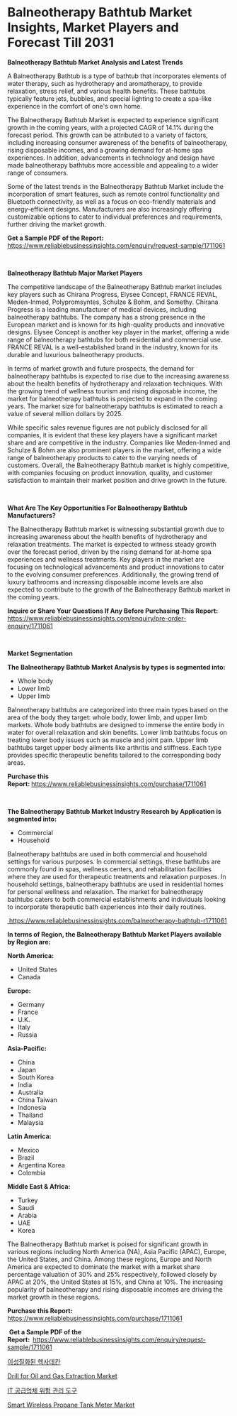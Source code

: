 <p><h1>Balneotherapy Bathtub Market Insights, Market Players and Forecast Till 2031</h1></p><p><strong>Balneotherapy Bathtub Market Analysis and Latest Trends</strong></p>
<p><p>A Balneotherapy Bathtub is a type of bathtub that incorporates elements of water therapy, such as hydrotherapy and aromatherapy, to provide relaxation, stress relief, and various health benefits. These bathtubs typically feature jets, bubbles, and special lighting to create a spa-like experience in the comfort of one's own home.</p><p>The Balneotherapy Bathtub Market is expected to experience significant growth in the coming years, with a projected CAGR of 14.1% during the forecast period. This growth can be attributed to a variety of factors, including increasing consumer awareness of the benefits of balneotherapy, rising disposable incomes, and a growing demand for at-home spa experiences. In addition, advancements in technology and design have made balneotherapy bathtubs more accessible and appealing to a wider range of consumers.</p><p>Some of the latest trends in the Balneotherapy Bathtub Market include the incorporation of smart features, such as remote control functionality and Bluetooth connectivity, as well as a focus on eco-friendly materials and energy-efficient designs. Manufacturers are also increasingly offering customizable options to cater to individual preferences and requirements, further driving the market growth.</p></p>
<p><strong>Get a Sample PDF of the Report:&nbsp;</strong> <a href="https://www.reliablebusinessinsights.com/enquiry/request-sample/1711061">https://www.reliablebusinessinsights.com/enquiry/request-sample/1711061</a></p>
<p>&nbsp;</p>
<p><strong>Balneotherapy Bathtub Major Market Players</strong></p>
<p><p>The competitive landscape of the Balneotherapy Bathtub market includes key players such as Chirana Progress, Elysee Concept, FRANCE REVAL, Meden-Inmed, Polypromsyntes, Schulze & Bohm, and Somethy. Chirana Progress is a leading manufacturer of medical devices, including balneotherapy bathtubs. The company has a strong presence in the European market and is known for its high-quality products and innovative designs. Elysee Concept is another key player in the market, offering a wide range of balneotherapy bathtubs for both residential and commercial use. FRANCE REVAL is a well-established brand in the industry, known for its durable and luxurious balneotherapy products. </p><p>In terms of market growth and future prospects, the demand for balneotherapy bathtubs is expected to rise due to the increasing awareness about the health benefits of hydrotherapy and relaxation techniques. With the growing trend of wellness tourism and rising disposable income, the market for balneotherapy bathtubs is projected to expand in the coming years. The market size for balneotherapy bathtubs is estimated to reach a value of several million dollars by 2025.</p><p>While specific sales revenue figures are not publicly disclosed for all companies, it is evident that these key players have a significant market share and are competitive in the industry. Companies like Meden-Inmed and Schulze & Bohm are also prominent players in the market, offering a wide range of balneotherapy products to cater to the varying needs of customers. Overall, the Balneotherapy Bathtub market is highly competitive, with companies focusing on product innovation, quality, and customer satisfaction to maintain their market position and drive growth in the future.</p></p>
<p>&nbsp;</p>
<p><strong>What Are The Key Opportunities For Balneotherapy Bathtub Manufacturers?</strong></p>
<p><p>The Balneotherapy Bathtub market is witnessing substantial growth due to increasing awareness about the health benefits of hydrotherapy and relaxation treatments. The market is expected to witness steady growth over the forecast period, driven by the rising demand for at-home spa experiences and wellness treatments. Key players in the market are focusing on technological advancements and product innovations to cater to the evolving consumer preferences. Additionally, the growing trend of luxury bathrooms and increasing disposable income levels are also expected to contribute to the growth of the Balneotherapy Bathtub market in the coming years.</p></p>
<p><strong>Inquire or Share Your Questions If Any Before Purchasing This Report:</strong> <a href="https://www.reliablebusinessinsights.com/enquiry/pre-order-enquiry/1711061">https://www.reliablebusinessinsights.com/enquiry/pre-order-enquiry/1711061</a></p>
<p>&nbsp;</p>
<p><strong>Market Segmentation</strong></p>
<p><strong>The Balneotherapy Bathtub Market Analysis by types is segmented into:</strong></p>
<p><ul><li>Whole body</li><li>Lower limb</li><li>Upper limb</li></ul></p>
<p><p>Balneotherapy bathtubs are categorized into three main types based on the area of the body they target: whole body, lower limb, and upper limb markets. Whole body bathtubs are designed to immerse the entire body in water for overall relaxation and skin benefits. Lower limb bathtubs focus on treating lower body issues such as muscle and joint pain. Upper limb bathtubs target upper body ailments like arthritis and stiffness. Each type provides specific therapeutic benefits tailored to the corresponding body areas.</p></p>
<p><strong>Purchase this Report:&nbsp;</strong><a href="https://www.reliablebusinessinsights.com/purchase/1711061">https://www.reliablebusinessinsights.com/purchase/1711061</a></p>
<p>&nbsp;</p>
<p><strong>The Balneotherapy Bathtub Market Industry Research by Application is segmented into:</strong></p>
<p><ul><li>Commercial</li><li>Household</li></ul></p>
<p><p>Balneotherapy bathtubs are used in both commercial and household settings for various purposes. In commercial settings, these bathtubs are commonly found in spas, wellness centers, and rehabilitation facilities where they are used for therapeutic treatments and relaxation purposes. In household settings, balneotherapy bathtubs are used in residential homes for personal wellness and relaxation. The market for balneotherapy bathtubs caters to both commercial establishments and individuals looking to incorporate therapeutic bath experiences into their daily routines.</p></p>
<p><a href="https://www.reliablebusinessinsights.com/balneotherapy-bathtub-r1711061">&nbsp;https://www.reliablebusinessinsights.com/balneotherapy-bathtub-r1711061</a></p>
<p><strong>In terms of Region, the Balneotherapy Bathtub Market Players available by Region are:</strong></p>
<p>
    <p> <strong> North America: </strong>
        <ul>
            <li>United States</li>
            <li>Canada</li>
        </ul>
        </p> 
    <p> <strong> Europe: </strong>
        <ul>
            <li>Germany</li>
            <li>France</li>
            <li>U.K.</li>
            <li>Italy</li>
            <li>Russia</li>
        </ul>
        </p> 
    <p> <strong> Asia-Pacific: </strong>
        <ul>
            <li>China</li>
            <li>Japan</li>
            <li>South Korea</li>
            <li>India</li>
            <li>Australia</li>
            <li>China Taiwan</li>
            <li>Indonesia</li>
            <li>Thailand</li>
            <li>Malaysia</li>
        </ul>
        </p> 
    <p> <strong> Latin America: </strong>
        <ul>
            <li>Mexico</li>
            <li>Brazil</li>
            <li>Argentina Korea</li>
            <li>Colombia</li>
        </ul>
        </p> 
    <p> <strong> Middle East & Africa: </strong>
        <ul>
            <li>Turkey</li>
            <li>Saudi</li>
            <li>Arabia</li>
            <li>UAE</li>
            <li>Korea</li>
        </ul>
    </p>
    </p>
<p><p>The Balneotherapy Bathtub market is poised for significant growth in various regions including North America (NA), Asia Pacific (APAC), Europe, the United States, and China. Among these regions, Europe and North America are expected to dominate the market with a market share percentage valuation of 30% and 25% respectively, followed closely by APAC at 20%, the United States at 15%, and China at 10%. The increasing popularity of balneotherapy and rising disposable incomes are driving the market growth in these regions.</p></p>
<p><strong>Purchase this Report: </strong><a href="https://www.reliablebusinessinsights.com/purchase/1711061">https://www.reliablebusinessinsights.com/purchase/1711061</a></p>
<p>&nbsp;<strong>Get a Sample PDF of the Report:&nbsp;&nbsp;</strong><a href="https://www.reliablebusinessinsights.com/enquiry/request-sample/1711061">https://www.reliablebusinessinsights.com/enquiry/request-sample/1711061</a></p>
<p><strong></strong></p>
<p><p><a href="https://github.com/alfitoms13/Market-Research-Report-List-1/blob/main/2245720181296.md">이성질화된 헥사데칸</a></p><p><a href="https://github.com/fkhcgcyl33/Market-Research-Report-List-1/blob/main/drill-for-oil-and-gas-extraction-market.md">Drill for Oil and Gas Extraction Market</a></p><p><a href="https://github.com/mofijurk071/Market-Research-Report-List-1/blob/main/9267326181297.md">IT 공급업체 위험 관리 도구</a></p><p><a href="https://github.com/ctanaka235/Market-Research-Report-List-1/blob/main/smart-wireless-propane-tank-meter-market.md">Smart Wireless Propane Tank Meter Market</a></p></p>